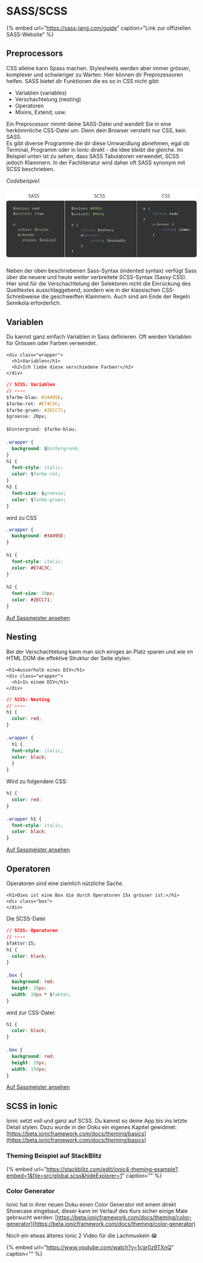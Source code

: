 # SASS/SCSS

{% embed url="https://sass-lang.com/guide" caption="Link zur offiziellen SASS-Website" %}

## Preprocessors

CSS alleine kann Spass machen. Stylesheets werden aber immer grösser, komplexer und schwieriger zu Warten. Hier können dir Preprozessoren helfen. SASS bietet dir Funktionen die es so in CSS nicht gibt:

* Variablen \(variables\)
* Verschachtelung \(nesting\)
* Operatoren
* Mixins, Extend, usw.

Ein Preprocessor nimmt deine SASS-Datei und wandelt Sie in eine herkömmliche CSS-Datei um. Denn dein Browser versteht nur CSS, kein SASS.  
Es gibt diverse Programme die dir diese Umwandlung abnehmen, egal ob Terminal, Programm oder in Ionic direkt - die Idee bleibt die gleiche. Im Beispiel unten ist zu sehen, dass SASS Tabulatoren verwendet, SCSS jedoch Klammern. In der Fachliteratur wird daher oft SASS synonym mit SCSS beschrieben.

_Codebeispiel:_ 

![](../.gitbook/assets/sass-vs-scss.png)

Neben der oben beschriebenen Sass-Syntax \(indented syntax\) verfügt Sass über die neuere und heute weiter verbreitete SCSS-Syntax \(Sassy CSS\). Hier sind für die Verschachtelung der Selektoren nicht die Einrückung des Quelltextes ausschlaggebend, sondern wie in der klassischen CSS-Schreibweise die geschweiften Klammern. Auch sind am Ende der Regeln Semikola erforderlich.

## Variablen

Du kannst ganz einfach Variablen in Sass definieren. Oft werden Variablen für Grössen oder Farben verwendet.

```markup
<div class="wrapper">
  <h1>Variablen</h1>
  <h2>Ich liebe diese verschiedene Farben!</h2>
</div>
```

```css
// SCSS: Variablen
// ----
$farbe-blau: #34495E;
$farbe-rot: #E74C3C;
$farbe-gruen: #2ECC71;
$groesse: 20px;

$hintergrund: $farbe-blau;

.wrapper {
  background: $hintergrund;
}
h1 { 
  font-style: italic;
  color: $farbe-rot;
}
h2 {
  font-size: $groesse;
  color: $farbe-gruen;
}
```

wird zu CSS

```css
.wrapper {
  background: #34495E;
}

h1 {
  font-style: italic;
  color: #E74C3C;
}

h2 {
  font-size: 20px;
  color: #2ECC71;
}
```

[Auf Sassmeister ansehen](https://www.sassmeister.com/gist/e4a777cd959c035502658c0bded5f66b)

## Nesting

Bei der Verschachtelung kann man sich einiges an Platz sparen und wie im HTML DOM die effektive Struktur der Seite stylen.

```markup
<h1>Ausserhalb eines DIV</h1>
<div class="wrapper">
  <h1>In einem DIV</h1>
</div>
```

```css
// SCSS: Nesting
// ----
h1 { 
  color: red; 
}

.wrapper {
  h1 { 
  font-style: italic;
  color: black;
  }
}
```

Wird zu folgendem CSS:

```css
h1 {
  color: red;
}

.wrapper h1 {
  font-style: italic;
  color: black;
}
```

[Auf Sassmeister ansehen](https://www.sassmeister.com/gist/2fdb11998adcf5b390d053c006d56e11)

## Operatoren

Operatoren sind eine ziemlich nützliche Sache.

```markup
<h1>Dies ist eine Box die durch Operatoren 15x grösser ist:</h1>
<div class="box">
</div>
```

Die SCSS-Datei

```css
// SCSS: Operatoren
// ----
$faktor:15;
h1 { 
  color: black; 
}

.box {
  background: red;
  height: 20px;
  width: 10px * $faktor;
}
```

wird zur CSS-Datei:

```css
h1 {
  color: black;
}

.box {
  background: red;
  height: 20px;
  width: 150px;
}
```

[Auf Sassmeister ansehen](https://www.sassmeister.com/gist/855910db908128842a9eb6936d7516be)

## SCSS in Ionic

Ionic setzt voll und ganz auf SCSS. Du kannst so deine App bis ins letzte Detail stylen. Dazu wurde in der Doku ein eigenes Kapitel gewidmet: [https://beta.ionicframework.com/docs/theming/basics](https://beta.ionicframework.com/docs/theming/basics)

### Theming Beispiel auf StackBlitz

{% embed url="https://stackblitz.com/edit/ionic4-theming-example?embed=1&file=src/global.scss&hideExplorer=1" caption="" %}

### Color Generator

Ionic hat in ihrer neuen Doku einen Color Generator mit einem direkt Showcase eingebaut, dieser kann im Verlauf des Kurs sicher einige Male gebraucht werden: [https://beta.ionicframework.com/docs/theming/color-generator](https://beta.ionicframework.com/docs/theming/color-generator)

Noch ein etwas älteres Ionic 2 Video für die Lachmuskeln 😂 

{% embed url="https://www.youtube.com/watch?v=1cgr0z9TXnQ" caption="" %}

